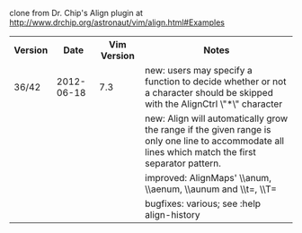 clone from Dr. Chip's Align plugin at http://www.drchip.org/astronaut/vim/align.html#Examples

<table>
<tr>
  <th>Version</th> <th>Date</th> <th>Vim Version</th> <th>Notes</th>
</tr>
<tr>
  <td>36/42</td> <td>2012-06-18</td> <td>7.3</td> <td>new: users may specify a function to decide whether or not a character should be skipped with the AlignCtrl \"*\" character </td>
</tr>
<tr>
  <td></td> <td></td> <td></td> <td>new: Align will automatically grow the range if the given range is only one line to accommodate all lines which match the first separator pattern.</td>
</tr>
<tr>
<td></td> <td></td> <td></td> <td>improved: AlignMaps' \\anum, \\aenum, \\aunum and \\t=, \\T= </td>
</tr>
<tr>
<td></td> <td></td> <td></td> <td>bugfixes: various; see :help align-history</td>
</tr>
</table>
